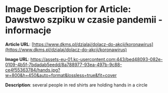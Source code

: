 # Image Description for Article: Dawstwo szpiku w czasie pandemii - informacje
**Article URL**: [https://www.dkms.pl/dzialaj/dolacz-do-akcji/koronawirus](https://www.dkms.pl/dzialaj/dolacz-do-akcji/koronawirus)

**Image URL**: https://assets-eu-01.kc-usercontent.com:443/bed48093-082e-0109-4b5f-7bdadab5eedd/8a788977-93ea-497b-9c88-ce4f55363784/hands.jpg?w=800&h=450&auto=format&lossless=true&fit=cover

**Description**: several people in red shirts are holding hands in a circle
